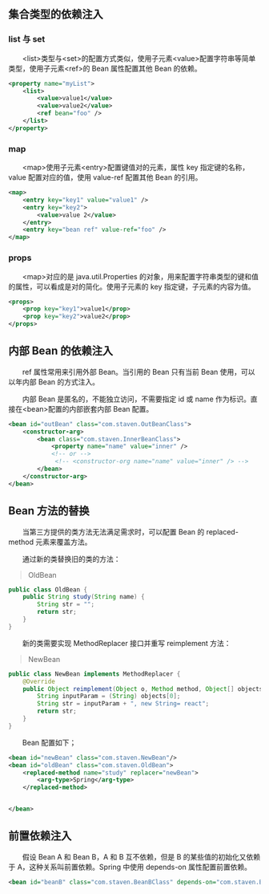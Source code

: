 ## 集合类型的依赖注入

### list 与 set

&emsp;&emsp;<list\>类型与<set\>的配置方式类似，使用子元素<value\>配置字符串等简单类型，使用子元素<ref\>的 Bean 属性配置其他 Bean 的依赖。

```xml
<property name="myList">
    <list>
        <value>value1</value>
        <value>value2</value>
        <ref bean="foo" />
    </list>
</property>
```

### map

&emsp;&emsp;<map\>使用子元素<entry\>配置键值对的元素，属性 key 指定键的名称，value 配置对应的值，使用 value-ref 配置其他 Bean 的引用。

```xml
<map>
    <entry key="key1" value="value1" />
    <entry key="key2">
        <value>value 2</value>
    </entry>
    <entry key="bean ref" value-ref="foo" />
</map>
```

### props

&emsp;&emsp;<map\>对应的是 java.util.Properties 的对象，用来配置字符串类型的键和值的属性，可以看成是对<map>的简化。使用<prop>子元素的 key 指定键，子元素的内容为值。

```xml
<props>
    <prop key="key1">value1</prop>
    <prop key="key2">value2</prop>
</props>
```

## 内部 Bean 的依赖注入

&emsp;&emsp;ref 属性常用来引用外部 Bean。当引用的 Bean 只有当前 Bean 使用，可以以年内部 Bean 的方式注入。

&emsp;&emsp;内部 Bean 是匿名的，不能独立访问，不需要指定 id 或 name 作为标识。直接在<bean\>配置的内部嵌套内部 Bean 配置。

```xml
<bean id="outBean" class="com.staven.OutBeanClass">
    <constructor-arg>
        <bean class="com.staven.InnerBeanClass">
            <property name="name" value="inner" />
            <!-- or -->
             <!-- <constructor-org name="name" value="inner" /> -->
        </bean>
    </constructor-arg>
</bean>
```

## Bean 方法的替换

&emsp;&emsp;当第三方提供的类方法无法满足需求时，可以配置 Bean 的 replaced-method 元素来覆盖方法。

&emsp;&emsp;通过新的类替换旧的类的方法：

> OldBean

```java
public class OldBean {
    public String study(String name) {
        String str = "";
        return str;
    }
}
```

&emsp;&emsp;新的类需要实现 MethodReplacer 接口并重写 reimplement 方法：

> NewBean

```java
public class NewBean implements MethodReplacer {
    @Override
    public Object reimplement(Object o, Method method, Object[] objects) throws Throwable {
        String inputParam = (String) objects[0];
        String str = inputParam + ", new String= react";
        return str;
    }
}
```

&emsp;&emsp;Bean 配置如下；

```xml
<bean id="newBean" class="com.staven.NewBean"/>
<bean id="oldBean" class="com.staven.OldBean">
    <replaced-method name="study" replacer="newBean">
        <arg-type>Spring</arg-type>
    </replaced-method>


</bean>
```

## 前置依赖注入

&emsp;&emsp;假设 Bean A 和 Bean B，A 和 B 互不依赖，但是 B 的某些值的初始化又依赖于 A，这种关系叫前置依赖。Spring 中使用 depends-on 属性配置前置依赖。

```xml
<bean id="beanB" class="com.staven.BeanBClass" depends-on="com.staven.BeanAClass" />
```
